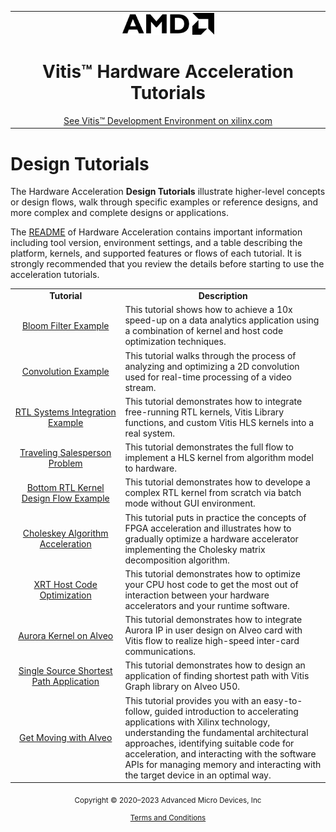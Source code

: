 <table class="sphinxhide" width="100%">
 <tr width="100%">
    <td align="center"><img src="https://raw.githubusercontent.com/Xilinx/Image-Collateral/main/xilinx-logo.png" width="30%"/><h1>Vitis™ Hardware Acceleration Tutorials</h1>
    <a href="https://www.xilinx.com/products/design-tools/vitis.html">See Vitis™ Development Environment on xilinx.com</a>
    </td>
 </tr>
</table>


# Design Tutorials

The Hardware Acceleration **Design Tutorials** illustrate higher-level concepts or design flows, walk through specific examples or reference designs, and more complex and complete designs or applications.

The <a href="../README.md">README</a> of Hardware Acceleration contains important information including tool version, environment settings, and a table describing the platform, kernels, and supported features or flows of each tutorial. It is strongly recommended that you review the details before starting to use the acceleration tutorials.

<table style="width:100%">
 <tr>
 <td width="35%" align="center"><b>Tutorial</b>
 <td width="65%" align="center"><b>Description</b>
 </tr>
 <tr>
 <td align="center"><a href="./02-bloom/README.md">Bloom Filter Example</a></td>
 <td>This tutorial shows how to achieve a 10x speed-up on a data analytics application using a combination of kernel and host code optimization techniques.</td>
 </tr>
 <tr>
 <td align="center"><a href="./01-convolution-tutorial/README.md">Convolution Example</a></td>
 <td>This tutorial walks through the process of analyzing and optimizing a 2D convolution used for real-time processing of a video stream.</td>
 </tr>
 <tr>
 <td align="center"><a href="./03-rtl_stream_kernel_integration/README.md">RTL Systems Integration Example</a></td>
 <td>This tutorial demonstrates how to integrate free-running RTL kernels, Vitis Library functions, and custom Vitis HLS kernels into a real system.</td>
 </tr>
<tr>
 <td align="center"><a href="./04-traveling-salesperson/README.md">Traveling Salesperson Problem</a></td>
 <td>This tutorial demonstrates the full flow to implement a HLS kernel from algorithm model to hardware.</td>
</tr>
<tr>
 <td align="center"><a href="./05-bottom_up_rtl_kernel/README.md">Bottom RTL Kernel Design Flow Example</a></td>
 <td>This tutorial demonstrates how to develope a complex RTL kernel from scratch via batch mode without GUI environment.</td>
 </tr>
 <tr>
 <td align="center"><a href="./06-cholesky-accel/">Choleskey Algorithm Acceleration </a></td>
 <td>This tutorial puts in practice the concepts of FPGA acceleration and illustrates how to gradually optimize a hardware accelerator implementing the Cholesky matrix decomposition algorithm.</td>
 </tr>
<tr>
 <td align="center"><a href="./07-host-code-opt/">XRT Host Code Optimization</a></td>
 <td>This tutorial demonstrates how to optimize your CPU host code to get the most out of interaction between your hardware accelerators and your runtime software.</td>
 </tr>
<tr>
 <td align="center"><a href="./08-alveo_aurora_kernel/">Aurora Kernel on Alveo</a></td>
 <td>This tutorial demonstrates how to integrate Aurora IP in user design on Alveo card with Vitis flow to realize high-speed inter-card communications.</td>
 </tr>
 <tr>
 <td align="center"><a href="./09-sssp-application/">Single Source Shortest Path Application</a></td>
 <td>This tutorial demonstrates how to design an application of finding shortest path with Vitis Graph library on Alveo U50.</td>
 </tr>
<tr>
 <td align="center"><a href="./10-get_moving_with_alveo/">Get Moving with Alveo</a></td>
 <td>This tutorial provides you with an easy-to-follow, guided introduction to accelerating applications with Xilinx technology, understanding the fundamental architectural approaches, identifying suitable code for acceleration, and interacting with the software APIs for managing memory and interacting with the target device in an optimal way.</td>
 </tr>
 
</table>



<p class="sphinxhide" align="center"><sub>Copyright © 2020–2023 Advanced Micro Devices, Inc</sub></p>

<p class="sphinxhide" align="center"><sup><a href="https://www.amd.com/en/corporate/copyright">Terms and Conditions</a></sup></p>
